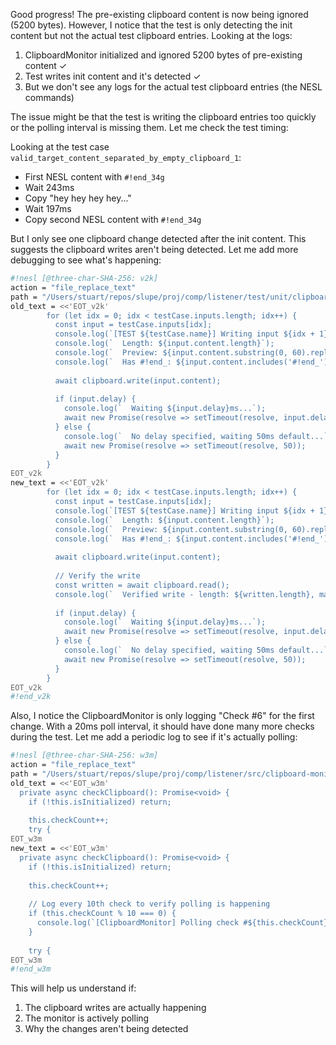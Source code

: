 Good progress! The pre-existing clipboard content is now being ignored (5200 bytes). However, I notice that the test is only detecting the init content but not the actual test clipboard entries. Looking at the logs:

1. ClipboardMonitor initialized and ignored 5200 bytes of pre-existing content ✓
2. Test writes init content and it's detected ✓
3. But we don't see any logs for the actual test clipboard entries (the NESL commands)

The issue might be that the test is writing the clipboard entries too quickly or the polling interval is missing them. Let me check the test timing:

Looking at the test case `valid_target_content_separated_by_empty_clipboard_1`:
- First NESL content with `#!end_34g`
- Wait 243ms
- Copy "hey hey hey hey..."
- Wait 197ms  
- Copy second NESL content with `#!end_34g`

But I only see one clipboard change detected after the init content. This suggests the clipboard writes aren't being detected. Let me add more debugging to see what's happening:

```sh nesl
#!nesl [@three-char-SHA-256: v2k]
action = "file_replace_text"
path = "/Users/stuart/repos/slupe/proj/comp/listener/test/unit/clipboard.test.ts"
old_text = <<'EOT_v2k'
        for (let idx = 0; idx < testCase.inputs.length; idx++) {
          const input = testCase.inputs[idx];
          console.log(`[TEST ${testCase.name}] Writing input ${idx + 1}/${testCase.inputs.length}:`);
          console.log(`  Length: ${input.content.length}`);
          console.log(`  Preview: ${input.content.substring(0, 60).replace(/\n/g, '\\n')}...`);
          console.log(`  Has #!end_: ${input.content.includes('#!end_') ? 'YES' : 'NO'}`);
          
          await clipboard.write(input.content);
          
          if (input.delay) {
            console.log(`  Waiting ${input.delay}ms...`);
            await new Promise(resolve => setTimeout(resolve, input.delay));
          } else {
            console.log(`  No delay specified, waiting 50ms default...`);
            await new Promise(resolve => setTimeout(resolve, 50));
          }
        }
EOT_v2k
new_text = <<'EOT_v2k'
        for (let idx = 0; idx < testCase.inputs.length; idx++) {
          const input = testCase.inputs[idx];
          console.log(`[TEST ${testCase.name}] Writing input ${idx + 1}/${testCase.inputs.length}:`);
          console.log(`  Length: ${input.content.length}`);
          console.log(`  Preview: ${input.content.substring(0, 60).replace(/\n/g, '\\n')}...`);
          console.log(`  Has #!end_: ${input.content.includes('#!end_') ? 'YES' : 'NO'}`);
          
          await clipboard.write(input.content);
          
          // Verify the write
          const written = await clipboard.read();
          console.log(`  Verified write - length: ${written.length}, matches: ${written === input.content}`);
          
          if (input.delay) {
            console.log(`  Waiting ${input.delay}ms...`);
            await new Promise(resolve => setTimeout(resolve, input.delay));
          } else {
            console.log(`  No delay specified, waiting 50ms default...`);
            await new Promise(resolve => setTimeout(resolve, 50));
          }
        }
EOT_v2k
#!end_v2k
```

Also, I notice the ClipboardMonitor is only logging "Check #6" for the first change. With a 20ms poll interval, it should have done many more checks during the test. Let me add a periodic log to see if it's actually polling:

```sh nesl
#!nesl [@three-char-SHA-256: w3m]
action = "file_replace_text"
path = "/Users/stuart/repos/slupe/proj/comp/listener/src/clipboard-monitor.ts"
old_text = <<'EOT_w3m'
  private async checkClipboard(): Promise<void> {
    if (!this.isInitialized) return;
    
    this.checkCount++;
    try {
EOT_w3m
new_text = <<'EOT_w3m'
  private async checkClipboard(): Promise<void> {
    if (!this.isInitialized) return;
    
    this.checkCount++;
    
    // Log every 10th check to verify polling is happening
    if (this.checkCount % 10 === 0) {
      console.log(`[ClipboardMonitor] Polling check #${this.checkCount}`);
    }
    
    try {
EOT_w3m
#!end_w3m
```

This will help us understand if:
1. The clipboard writes are actually happening
2. The monitor is actively polling
3. Why the changes aren't being detected